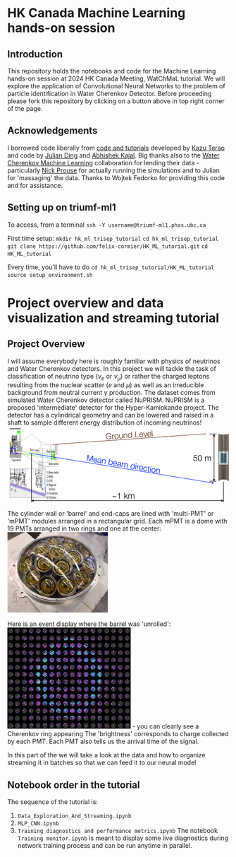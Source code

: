 # HK Canada Machine Learning hands-on session

## Introduction
This repository holds the notebooks and code for the Machine Learning hands-on session at 2024 HK Canada Meeting, WatChMaL tutorial. We will explore the application of Convolutional Neural Networks to the problem of particle identification in Water Cherenkov Detector.
Before proceeding please fork this repository by clicking on a button above in top right corner of the page.

## Acknowledgements
I borrowed code liberally from [code and tutorials](https://github.com/WatChMaL) developed by [Kazu Terao](https://github.com/drinkingkazu) and code by [Julian Ding](https://github.com/search?q=user%3Ajulianzding) and [Abhishek Kajal](https://github.com/search?q=user%3Aabhishekabhishek). Big thanks also to the [Water Cherenkov Machine Learning](https://github.com/WatChMaL) collaboration for lending their data - particularly [Nick Prouse](https://github.com/nickwp) for actually running the simulations and to Julian for 'massaging' the data.
Thanks to Wojtek Fedorko for providing this code and for assistance.

## Setting up on triumf-ml1

To access, from a terminal
`ssh -Y username@triumf-ml1.phas.ubc.ca`

First time setup:
`mkdir hk_ml_trisep_tutorial`
`cd hk_ml_trisep_tutorial`
`git clone https://github.com/felix-cormier/HK_ML_tutorial.git`
`cd HK_ML_tutorial`

Every time, you'll have to do
`cd hk_ml_trisep_tutorial/HK_ML_tutorial`
`source setup_environment.sh`




 # Project overview and data visualization and streaming tutorial
 

 ## Project Overview
 I will assume everybody here is roughly familiar with physics of neutrinos and Water Cherenkov detectors.
 In this project we will tackle the task of classification of neutrino type ($\nu_e$ or $\nu_\mu$) or rather the charged leptons resulting from the nuclear scatter ($e$ and  $\mu$) as well as an irreducible background from neutral current $\gamma$ production. The dataset comes from simulated Water Cherenkov detector called NuPRISM. NuPRISM is a proposed 'intermediate' detector for the Hyper-Kamiokande project. The detector has a cylindrical geometry and can be lowered and raised in a shaft to sample different energy distribution of incoming neutrinos! ![NUPRISM](img/NUPRISM_diag.png)

 The cylinder wall or 'barrel' and end-caps are lined with 'multi-PMT' or 'mPMT' modules arranged in a rectangular grid. Each mPMT is a dome with 19 PMTs arranged in two rings and one at the center:![mPMT](img/mPMT.png)

 Here is an event display where the barrel was 'unrolled':
 ![eventdisp](img/ev_disp.png) - you can clearly see a Cherenkov ring appearing
 The 'brightness' corresponds to charge collected by each PMT. Each PMT also tells us the arrival time of the signal.

 In this part of the we will take a look at the data and how to organize streaming it in batches so that we can feed it to our neural model

## Notebook order in the tutorial
The sequence of the tutorial is:
  1. `Data_Exploration_And_Streaming.ipynb`
  1. `MLP_CNN.ipynb`
  1. `Training diagnostics and performance metrics.ipynb`
The notebook `Training monitor.ipynb` is meant to display some live diagnostics during network training process and can be run anytime in parallel.

